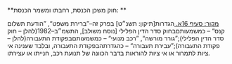 **חוק משכן הכנסת, רחבתו ומשמר הכנסת: **

[מקור: סעיף 16א. ](https://he.wikisource.org/wiki/חוק_משכן_הכנסת,_רחבתו_ומשמר_הכנסת#סעיף_16א)
הגדרות[תיקון: תשנ״ט]
בפרק זה–”ברירת משפט“, ”הודעת תשלום קנס“ – כמשמעותםבחוק סדר הדין הפלילי [נוסח משולב], התשמ״ב–1982(להלן – חוק סדר הדין הפלילי);”גורר מורשה“, ”רכב מנועי“ – כמשמעותםבפקודת התעבורה(להלן – פקודת התעבורה);”עבירת תעבורה“ – כהגדרתהבפקודת התעבורה, ובלבד שענינה אי ציות לתמרור או אי ציות להוראות בדבר הכוונה של תנועת רכב, חנייתו או עצירתו.